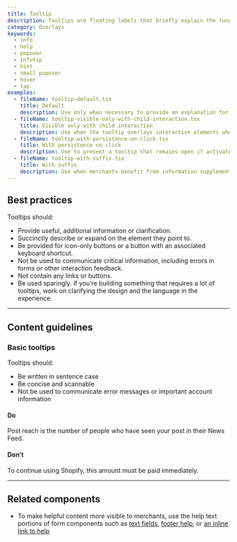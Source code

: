 ```yaml
---
title: Tooltip
description: Tooltips are floating labels that briefly explain the function of a user interface element. They can be triggered when merchants hover, focus, tap, or click.
category: Overlays
keywords:
  - info
  - help
  - popover
  - infotip
  - hint
  - small popover
  - hover
  - tap
examples:
  - fileName: tooltip-default.tsx
    title: Default
    description: Use only when necessary to provide an explanation for an interface element.
  - fileName: tooltip-visible-only-with-child-interaction.tsx
    title: Visible only with child interaction
    description: Use when the tooltip overlays interactive elements when active, for example a form input. The `dismissOnMouseOut` prop prevents the tooltip from remaining active when mouse hover or focus leaves its `children` and enters the tooltip's content.
  - fileName: tooltip-with-persistence-on-click.tsx
    title: With persistence on click
    description: Use to present a tooltip that remains open if activated by click or keypress.
  - fileName: tooltip-with-suffix.tsx
    title: With suffix
    description: Use when merchants benefit from information supplemental to the tooltip content. For example, to present a keyboard shortcut beside the content of a tooltip that describes an icon button.
---
```


## Best practices

Tooltips should:

- Provide useful, additional information or clarification.
- Succinctly describe or expand on the element they point to.
- Be provided for icon-only buttons or a button with an associated keyboard shortcut.
- Not be used to communicate critical information, including errors in forms or other interaction feedback.
- Not contain any links or buttons.
- Be used sparingly. If you’re building something that requires a lot of tooltips, work on clarifying the design and the language in the experience.

---

## Content guidelines

### Basic tooltips

Tooltips should:

- Be written in sentence case
- Be concise and scannable
- Not be used to communicate error messages or important account information

<DoDont>

#### Do

Post reach is the number of people who have seen your post in their News Feed.

#### Don’t

To continue using Shopify, this amount must be paid immediately.

</DoDont>

---

## Related components

- To make helpful content more visible to merchants, use the help text portions of form components such as [text fields](https://polaris.shopify.com/components/selection-and-input/text-field), [footer help](https://polaris.shopify.com/components/navigation/footer-help), or [an inline link to help](https://polaris.shopify.com/components/link)
